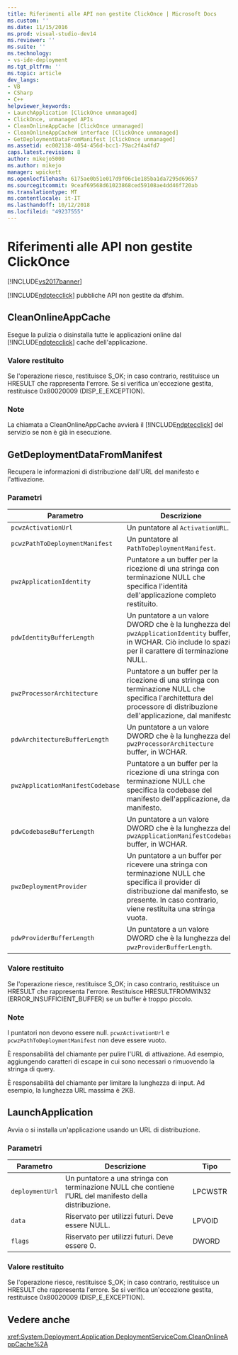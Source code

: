 ```yaml
---
title: Riferimenti alle API non gestite ClickOnce | Microsoft Docs
ms.custom: ''
ms.date: 11/15/2016
ms.prod: visual-studio-dev14
ms.reviewer: ''
ms.suite: ''
ms.technology:
- vs-ide-deployment
ms.tgt_pltfrm: ''
ms.topic: article
dev_langs:
- VB
- CSharp
- C++
helpviewer_keywords:
- LaunchApplication [ClickOnce unmanaged]
- ClickOnce, unmanaged APIs
- CleanOnlineAppCache [ClickOnce unmanaged]
- CleanOnlineAppCacheW interface [ClickOnce unmanaged]
- GetDeploymentDataFromManifest [ClickOnce unmanaged]
ms.assetid: ec002138-4054-456d-bcc1-79ac2f4a4fd7
caps.latest.revision: 8
author: mikejo5000
ms.author: mikejo
manager: wpickett
ms.openlocfilehash: 6175ae0b51e017d9f06c1e185ba1da7295d69657
ms.sourcegitcommit: 9ceaf69568d61023868ced59108ae4dd46f720ab
ms.translationtype: MT
ms.contentlocale: it-IT
ms.lasthandoff: 10/12/2018
ms.locfileid: "49237555"
---
```

# <a name="clickonce-unmanaged-api-reference"></a>Riferimenti alle API non gestite ClickOnce
[!INCLUDE[vs2017banner](../includes/vs2017banner.md)]

[!INCLUDE[ndptecclick](../includes/ndptecclick-md.md)] pubbliche API non gestite da dfshim.  
  
## <a name="cleanonlineappcache"></a>CleanOnlineAppCache  
 Esegue la pulizia o disinstalla tutte le applicazioni online dal [!INCLUDE[ndptecclick](../includes/ndptecclick-md.md)] cache dell'applicazione.  
  
### <a name="return-value"></a>Valore restituito  
 Se l'operazione riesce, restituisce S_OK; in caso contrario, restituisce un HRESULT che rappresenta l'errore. Se si verifica un'eccezione gestita, restituisce 0x80020009 (DISP_E_EXCEPTION).  
  
### <a name="remarks"></a>Note  
 La chiamata a CleanOnlineAppCache avvierà il [!INCLUDE[ndptecclick](../includes/ndptecclick-md.md)] del servizio se non è già in esecuzione.  
  
## <a name="getdeploymentdatafrommanifest"></a>GetDeploymentDataFromManifest  
 Recupera le informazioni di distribuzione dall'URL del manifesto e l'attivazione.  
  
### <a name="parameters"></a>Parametri  
  
|Parametro|Descrizione|Tipo|  
|---------------|-----------------|----------|  
|`pcwzActivationUrl`|Un puntatore al `ActivationURL`.|LPCWSTR|  
|`pcwzPathToDeploymentManifest`|Un puntatore al `PathToDeploymentManifest`.|LPCWSTR|  
|`pwzApplicationIdentity`|Puntatore a un buffer per la ricezione di una stringa con terminazione NULL che specifica l'identità dell'applicazione completo restituito.|LPWSTR|  
|`pdwIdentityBufferLength`|Un puntatore a un valore DWORD che è la lunghezza del `pwzApplicationIdentity` buffer, in WCHAR. Ciò include lo spazio per il carattere di terminazione NULL.|LPDWORD|  
|`pwzProcessorArchitecture`|Puntatore a un buffer per la ricezione di una stringa con terminazione NULL che specifica l'architettura del processore di distribuzione dell'applicazione, dal manifesto.|LPWSTR|  
|`pdwArchitectureBufferLength`|Un puntatore a un valore DWORD che è la lunghezza del `pwzProcessorArchitecture` buffer, in WCHAR.|LPDWORD|  
|`pwzApplicationManifestCodebase`|Puntatore a un buffer per la ricezione di una stringa con terminazione NULL che specifica la codebase del manifesto dell'applicazione, dal manifesto.|LPWSTR|  
|`pdwCodebaseBufferLength`|Un puntatore a un valore DWORD che è la lunghezza del `pwzApplicationManifestCodebase` buffer, in WCHAR.|LPDWORD|  
|`pwzDeploymentProvider`|Un puntatore a un buffer per ricevere una stringa con terminazione NULL che specifica il provider di distribuzione dal manifesto, se presente. In caso contrario, viene restituita una stringa vuota.|LPWSTR|  
|`pdwProviderBufferLength`|Un puntatore a un valore DWORD che è la lunghezza del `pwzProviderBufferLength`.|LPDWORD|  
  
### <a name="return-value"></a>Valore restituito  
 Se l'operazione riesce, restituisce S_OK; in caso contrario, restituisce un HRESULT che rappresenta l'errore. Restituisce HRESULTFROMWIN32 (ERROR_INSUFFICIENT_BUFFER) se un buffer è troppo piccolo.  
  
### <a name="remarks"></a>Note  
 I puntatori non devono essere null. `pcwzActivationUrl` e `pcwzPathToDeploymentManifest` non deve essere vuoto.  
  
 È responsabilità del chiamante per pulire l'URL di attivazione. Ad esempio, aggiungendo caratteri di escape in cui sono necessari o rimuovendo la stringa di query.  
  
 È responsabilità del chiamante per limitare la lunghezza di input. Ad esempio, la lunghezza URL massima è 2KB.  
  
## <a name="launchapplication"></a>LaunchApplication  
 Avvia o si installa un'applicazione usando un URL di distribuzione.  
  
### <a name="parameters"></a>Parametri  
  
|Parametro|Descrizione|Tipo|  
|---------------|-----------------|----------|  
|`deploymentUrl`|Un puntatore a una stringa con terminazione NULL che contiene l'URL del manifesto della distribuzione.|LPCWSTR|  
|`data`|Riservato per utilizzi futuri. Deve essere NULL.|LPVOID|  
|`flags`|Riservato per utilizzi futuri. Deve essere 0.|DWORD|  
  
### <a name="return-value"></a>Valore restituito  
 Se l'operazione riesce, restituisce S_OK; in caso contrario, restituisce un HRESULT che rappresenta l'errore. Se si verifica un'eccezione gestita, restituisce 0x80020009 (DISP_E_EXCEPTION).  
  
## <a name="see-also"></a>Vedere anche  
 <xref:System.Deployment.Application.DeploymentServiceCom.CleanOnlineAppCache%2A>



